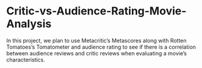 # Critic-vs-Audience-Rating-Movie-Analysis
In this project, we plan to use Metacritic’s Metascores along with Rotten Tomatoes’s Tomatometer and audience rating to see if there is a correlation between audience reviews and critic reviews when evaluating a movie’s characteristics. 
